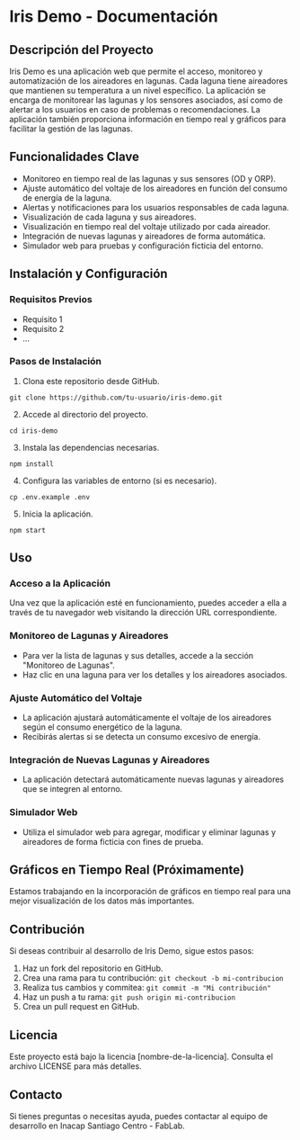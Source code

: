 # Iris Demo - Documentación

## Descripción del Proyecto

Iris Demo es una aplicación web que permite el acceso, monitoreo y automatización de los aireadores en lagunas. Cada laguna tiene aireadores que mantienen su temperatura a un nivel específico. La aplicación se encarga de monitorear las lagunas y los sensores asociados, así como de alertar a los usuarios en caso de problemas o recomendaciones. La aplicación también proporciona información en tiempo real y gráficos para facilitar la gestión de las lagunas.

## Funcionalidades Clave

- Monitoreo en tiempo real de las lagunas y sus sensores (OD y ORP).
- Ajuste automático del voltaje de los aireadores en función del consumo de energía de la laguna.
- Alertas y notificaciones para los usuarios responsables de cada laguna.
- Visualización de cada laguna y sus aireadores.
- Visualización en tiempo real del voltaje utilizado por cada aireador.
- Integración de nuevas lagunas y aireadores de forma automática.
- Simulador web para pruebas y configuración ficticia del entorno.

## Instalación y Configuración

### Requisitos Previos

- Requisito 1
- Requisito 2
- ...

### Pasos de Instalación

1. Clona este repositorio desde GitHub.

```shell
git clone https://github.com/tu-usuario/iris-demo.git
```

2. Accede al directorio del proyecto.

```shell
cd iris-demo
```

3. Instala las dependencias necesarias.

```shell
npm install
```

4. Configura las variables de entorno (si es necesario).

```shell
cp .env.example .env
```

5. Inicia la aplicación.

```shell
npm start
```

## Uso

### Acceso a la Aplicación

Una vez que la aplicación esté en funcionamiento, puedes acceder a ella a través de tu navegador web visitando la dirección URL correspondiente.

### Monitoreo de Lagunas y Aireadores

- Para ver la lista de lagunas y sus detalles, accede a la sección "Monitoreo de Lagunas".
- Haz clic en una laguna para ver los detalles y los aireadores asociados.

### Ajuste Automático del Voltaje

- La aplicación ajustará automáticamente el voltaje de los aireadores según el consumo energético de la laguna.
- Recibirás alertas si se detecta un consumo excesivo de energía.

### Integración de Nuevas Lagunas y Aireadores

- La aplicación detectará automáticamente nuevas lagunas y aireadores que se integren al entorno.

### Simulador Web

- Utiliza el simulador web para agregar, modificar y eliminar lagunas y aireadores de forma ficticia con fines de prueba.

## Gráficos en Tiempo Real (Próximamente)

Estamos trabajando en la incorporación de gráficos en tiempo real para una mejor visualización de los datos más importantes.

## Contribución

Si deseas contribuir al desarrollo de Iris Demo, sigue estos pasos:

1. Haz un fork del repositorio en GitHub.
2. Crea una rama para tu contribución: `git checkout -b mi-contribucion`
3. Realiza tus cambios y commitea: `git commit -m "Mi contribución"`
4. Haz un push a tu rama: `git push origin mi-contribucion`
5. Crea un pull request en GitHub.

## Licencia

Este proyecto está bajo la licencia [nombre-de-la-licencia]. Consulta el archivo LICENSE para más detalles.

## Contacto

Si tienes preguntas o necesitas ayuda, puedes contactar al equipo de desarrollo en Inacap Santiago Centro - FabLab.
